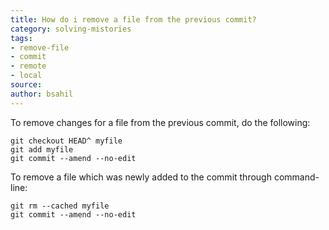 ```yaml
---
title: How do i remove a file from the previous commit?
category: solving-mistories
tags:
- remove-file
- commit
- remote
- local
source: 
author: bsahil
---
```


To remove changes for a file from the previous commit, do the following:

```shell
git checkout HEAD^ myfile
git add myfile
git commit --amend --no-edit
```

To remove a file which was newly added to the commit through command-line:

```shell
git rm --cached myfile
git commit --amend --no-edit
```
